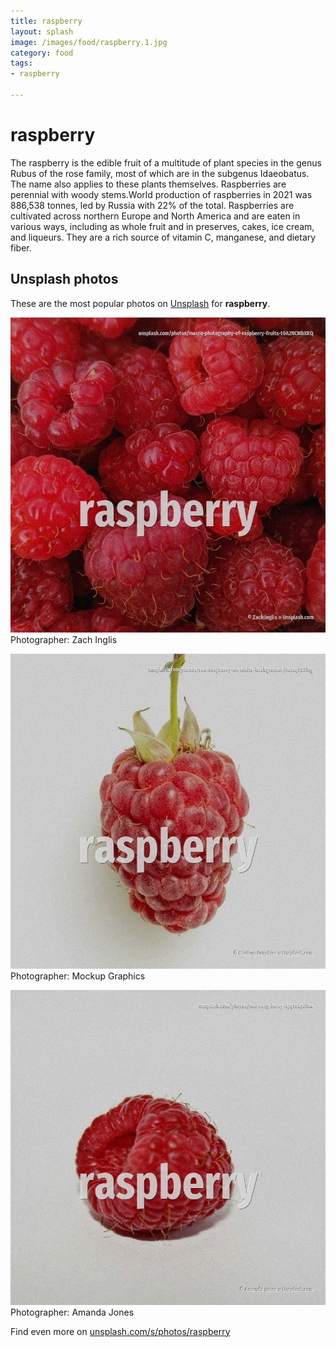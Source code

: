 ```yaml
---
title: raspberry
layout: splash
image: /images/food/raspberry.1.jpg
category: food
tags:
- raspberry

---
```

# raspberry

The raspberry is the edible fruit of a multitude of plant species in the genus Rubus of the rose  family, most of which are in the subgenus Idaeobatus. The name also applies to these plants themselves. Raspberries are perennial with woody stems.World production of raspberries in 2021 was 886,538  tonnes, led by Russia with 22% of the total. Raspberries are cultivated across northern Europe and North America and are eaten in various ways,  including as whole fruit and in preserves, cakes, ice cream, and liqueurs. They are a rich source of vitamin C, manganese, and dietary fiber. 

 
## Unsplash photos
These are the most popular photos on [Unsplash](https://unsplash.com) for **raspberry**.
 
![raspberry](/images/food/raspberry.1.jpg)
Photographer:  Zach Inglis
 
![raspberry](/images/food/raspberry.2.jpg)
Photographer:  Mockup Graphics
 
![raspberry](/images/food/raspberry.3.jpg)
Photographer:  Amanda Jones
 
Find even more on [unsplash.com/s/photos/raspberry](https://unsplash.com/s/photos/raspberry)
 
